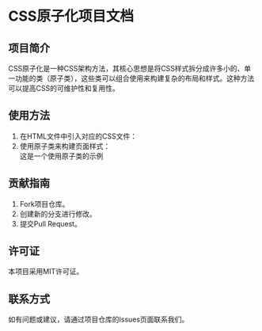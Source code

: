 # CSS原子化项目文档

## 项目简介
CSS原子化是一种CSS架构方法，其核心思想是将CSS样式拆分成许多小的、单一功能的类（原子类），这些类可以组合使用来构建复杂的布局和样式。这种方法可以提高CSS的可维护性和复用性。

## 使用方法
1. 在HTML文件中引入对应的CSS文件：
   <link rel="stylesheet" href="/css-style/display.css">
2. 使用原子类来构建页面样式：
   <div class="p-4 bg-blue text-white">这是一个使用原子类的示例</div>

## 贡献指南
1. Fork项目仓库。
2. 创建新的分支进行修改。
3. 提交Pull Request。

## 许可证
本项目采用MIT许可证。

## 联系方式
如有问题或建议，请通过项目仓库的Issues页面联系我们。

